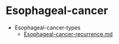 
# Esophageal-cancer

- Esophageal-cancer-types
  - [Esophageal-cancer-recurrence.md](./Esophageal-cancer-recurrence.md)
